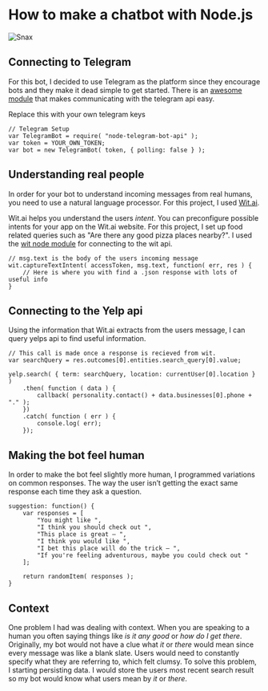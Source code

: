 # How to make a chatbot with Node.js

![Snax](https://pbs.twimg.com/media/CcKyZV6UsAI-yCt.jpg:small)

## Connecting to Telegram
For this bot, I decided to use Telegram as the platform since they encourage bots and they make it dead simple to get started. There is an [awesome module](https://github.com/yagop/node-telegram-bot-api) that makes communicating with the telegram api easy. 

Replace this with your own telegram keys
```
// Telegram Setup
var TelegramBot = require( "node-telegram-bot-api" );
var token = YOUR_OWN_TOKEN;
var bot = new TelegramBot( token, { polling: false } );
```

## Understanding real people
In order for your bot to understand incoming messages from real humans, you need to use a natural language processor. For this project, I used [Wit.ai](http://wit.ai).

Wit.ai helps you understand the users *intent*. You can preconfigure possible intents for your app on the Wit.ai website. For this project, I set up food related queries such as "Are there any good pizza places nearby?". I used the [wit node module](https://github.com/wit-ai/node-wit) for connecting to the wit api.

```
// msg.text is the body of the users incoming message
wit.captureTextIntent( accessToken, msg.text, function( err, res ) {
	// Here is where you with find a .json response with lots of useful info
}
```

## Connecting to the Yelp api
Using the information that Wit.ai extracts from the users message, I can query yelps api to find useful information. 

```
// This call is made once a response is recieved from wit.
var searchQuery = res.outcomes[0].entities.search_query[0].value;

yelp.search( { term: searchQuery, location: currentUser[0].location } )
	.then( function ( data ) {
		callback( personality.contact() + data.businesses[0].phone + "." );
	})
	.catch( function ( err ) {
		console.log( err);
	});
``` 

## Making the bot feel human
In order to make the bot feel slightly more human, I programmed variations on common responses. The way the user isn’t getting the exact same response each time they ask a question. 

```
suggestion: function() {
	var responses = [
		"You might like ",
		"I think you should check out ",
		"This place is great — ",
		"I think you would like ",
		"I bet this place will do the trick — ",
		"If you're feeling adventurous, maybe you could check out "
	];

	return randomItem( responses );
}
```

## Context
One problem I had was dealing with context. When you are speaking to a human you often saying things like *is it any good* or *how do I get there*. Originally, my bot would not have a clue what *it* or *there* would mean since every message was like a blank slate. Users would need to constantly specify what they are referring to, which felt clumsy. To solve this problem, I starting persisting data. I would store the users most recent search result so my bot would know what users mean by *it* or *there*.